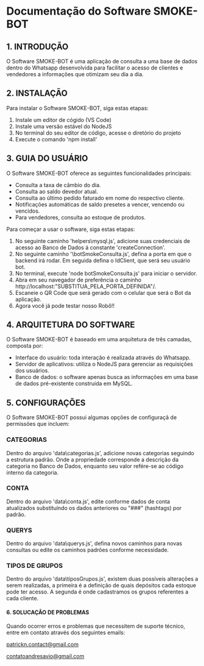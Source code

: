 # Documentação do Software SMOKE-BOT

## 1. INTRODUÇÃO

O Software SMOKE-BOT é uma aplicação de consulta a uma base de dados dentro do Whatsapp desenvolvida para facilitar o acesso de clientes e vendedores a informações que otimizam seu dia a dia.

## 2. INSTALAÇÃO

Para instalar o Software SMOKE-BOT, siga estas etapas:

1. Instale um editor de cógido (VS Code)
2. Instale uma versão estável do NodeJS
3. No terminal do seu editor de código, acesse o diretório do projeto
4. Execute o comando 'npm install'

## 3. GUIA DO USUÁRIO

O Software SMOKE-BOT oferece as seguintes funcionalidades principais:

- Consulta a taxa de câmbio do dia.
- Consulta ao saldo devedor atual.
- Consulta ao último pedido faturado em nome do respectivo cliente.
- Notificações automáticas de saldo presetes a vencer, vencendo ou vencidos.
- Para vendedores, consulta ao estoque de produtos.

Para começar a usar o software, siga estas etapas:

1. No seguinte caminho 'helpers\mysql.js', adicione suas credenciais de acesso ao Banco de Dados á constante 'createConnection'.
2. No seguinte caminho '\botSmokeConsulta.js', defina a porta em que o backend irá rodar. Em seguida defina o IdClient, que será seu usuário bot.
3. No terminal, execute 'node botSmokeConsulta.js' para iniciar o servidor.
4. Abra em seu navegador de preferência o caminho http://localhost:"SUBSTITUA_PELA_PORTA_DEFINIDA"/.
5. Escaneie o QR Code que será gerado com o celular que será o Bot da aplicação.
6. Agora você já pode testar nosso Robô!!

## 4. ARQUITETURA DO SOFTWARE

O Software SMOKE-BOT é baseado em uma arquitetura de três camadas, composta por:

- Interface do usuário: toda interação é realizada através do Whatsapp.
- Servidor de aplicativos: utiliza o NodeJS para gerenciar as requisições dos usuários.
- Banco de dados: o software apenas busca as informações em uma base de dados pré-existente construída em MySQL.

## 5. CONFIGURAÇÕES

O Software SMOKE-BOT possui algumas opções de configuraçã de permissões que incluem:

### CATEGORIAS

Dentro do arquivo 'data\categorias.js', adicione novas categorias seguindo a estrutura padrão. Onde a propriedade corresponde a descrição da categoria no Banco de Dados, enquanto seu valor refére-se ao código interno da categoria.

### CONTA

Dentro do arquivo 'data\conta.js', edite conforme dados de conta atualizados substituíndo os dados anteriores ou "###" (hashtags) por padrão.

### QUERYS

Dentro do arquivo 'data\querys.js', defina novos caminhos para novas consultas ou edite os caminhos padrões conforme necessidade.

### TIPOS DE GRUPOS

Dentro do arquivo 'data\tiposGrupos.js', existem duas possíveis alterações a serem realizadas, a primeira é a definição de quais depósitos cada estoque pode ter acesso. A segunda é onde cadastramos os grupos referentes a cada cliente.

#### 6. SOLUCAÇÃO DE PROBLEMAS

Quando ocorrer erros e problemas que necessitem de suporte técnico, entre em contato através dos seguintes emails: 

patrickn.contact@gmail.com

contatoandresavio@gmail.com

